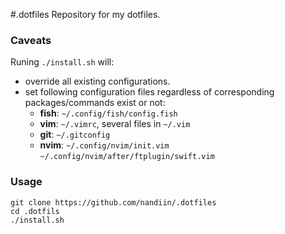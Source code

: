 #.dotfiles
Repository for my dotfiles.

### Caveats

Runing `./install.sh` will:

- override all existing configurations.
- set following configuration files regardless of corresponding packages/commands
exist or not:
    - **fish**: `~/.config/fish/config.fish`
    - **vim**: `~/.vimrc`, several files in `~/.vim`
    - **git**: `~/.gitconfig`
    - **nvim**: `~/.config/nvim/init.vim` `~/.config/nvim/after/ftplugin/swift.vim`


### Usage

```
git clone https://github.com/nandiin/.dotfiles
cd .dotfils
./install.sh
```
